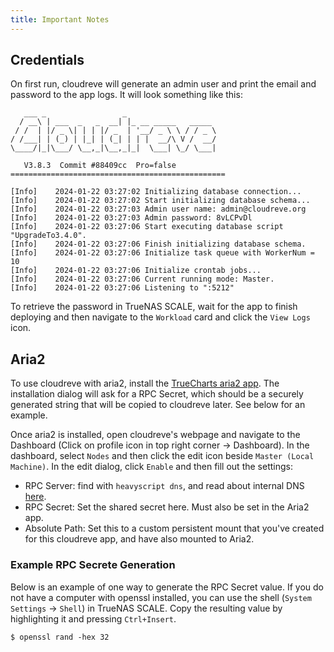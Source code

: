 ```yaml
---
title: Important Notes
---
```


## Credentials

On first run, cloudreve will generate an admin user and print the email and password to the app logs. It will look something like this:

```
   ___ _                 _
  / __\ | ___  _   _  __| |_ __ _____   _____
 / /  | |/ _ \| | | |/ _  | '__/ _ \ \ / / _ \
/ /___| | (_) | |_| | (_| | | |  __/\ V /  __/
\____/|_|\___/ \__,_|\__,_|_|  \___| \_/ \___|

   V3.8.3  Commit #88409cc  Pro=false
================================================

[Info]    2024-01-22 03:27:02 Initializing database connection...
[Info]    2024-01-22 03:27:02 Start initializing database schema...
[Info]    2024-01-22 03:27:03 Admin user name: admin@cloudreve.org
[Info]    2024-01-22 03:27:03 Admin password: 8vLCPvDl
[Info]    2024-01-22 03:27:06 Start executing database script "UpgradeTo3.4.0".
[Info]    2024-01-22 03:27:06 Finish initializing database schema.
[Info]    2024-01-22 03:27:06 Initialize task queue with WorkerNum = 10
[Info]    2024-01-22 03:27:06 Initialize crontab jobs...
[Info]    2024-01-22 03:27:06 Current running mode: Master.
[Info]    2024-01-22 03:27:06 Listening to ":5212"
```

To retrieve the password in TrueNAS SCALE, wait for the app to finish deploying and then navigate to the `Workload` card and click the `View Logs` icon.

## Aria2

To use cloudreve with aria2, install the [TrueCharts aria2 app](/charts/stable/aria2/). The installation dialog will ask for a RPC Secret, which should be a securely generated string that will be copied to cloudreve later. See below for an example.

Once aria2 is installed, open cloudreve's webpage and navigate to the Dashboard (Click on profile icon in top right corner -> Dashboard). In the dashboard, select `Nodes` and then click the edit icon beside `Master (Local Machine)`. In the edit dialog, click `Enable` and then fill out the settings:

- RPC Server: find with `heavyscript dns`, and read about internal DNS [here](/scale/guides/linking-apps/).
- RPC Secret: Set the shared secret here. Must also be set in the Aria2 app.
- Absolute Path: Set this to a custom persistent mount that you've created for this cloudreve app, and have also mounted to Aria2.

### Example RPC Secrete Generation

Below is an example of one way to generate the RPC Secret value. If you do not have a computer with openssl installed, you can use the shell (`System Settings` -> `Shell`) in TrueNAS SCALE. Copy the resulting value by highlighting it and pressing `Ctrl+Insert`.

```
$ openssl rand -hex 32
```
